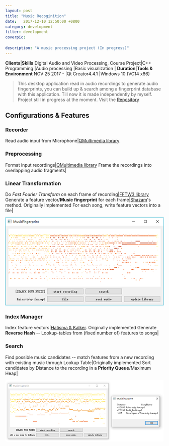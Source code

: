 ```yaml
---
layout: post
title: "Music Recoginition"
date:   2017-12-10 12:50:00 +0800
category: development
filter: development
coverpic: 

description: "A music processing project (In progress)"
---
```


**Clients**|**Skills**
Digital Audio and Video Processing, Course Project|C++ Programming
 |Audio processing
 |Basic visualization
 |
**Duration**|**Tools & Environment**
 NOV 25 2017 - |Qt Creator4.4.1
 |Windows 10 (VC14 x86)

>This desktop application read in audio recordings to generate audio fingerprints, you can build up & search among a fingerprint database with this application. Till now it is made independently by myself. Project still in progress at the moment. Visit the <a href="https://github.com/zeyap/MusicFingerprint" class="button button-pill button-tiny button-caution">Repository</a>

<h2>Configurations & Features</h2>

<h3>Recorder</h3>

Read audio input from Microphone|[QMultimedia library](http://doc.qt.io/qt-5/qtmultimedia-index.html)

<h3>Preprocessing</h3>

Format input recordings|[QMultimedia library](http://doc.qt.io/qt-5/qtmultimedia-index.html)
Frame the recordings into overlapping audio fragments|

<h3>Linear Transformation</h3>

Do *Fast Fourier Transform* on each frame of recording|[FFTW3 library](http://fftw.org/)
Generate a feature vector/**Music fingerprint** for each frame|[Shazam](https://dl.acm.org/citation.cfm?doid=1145287.1145312)'s method. Originally implemented
For each song, write feature vectors into a file|

![](/assets/images/mf_1.png)

<h3>Index Manager</h3>

Index feature vectors|[Hatisma & Kalker](http://citeseerx.ist.psu.edu/viewdoc/summary?doi=10.1.1.16.2893). Originally implemented
Generate **Reverse Hash** -- Lookup-tables from (fixed number of) features to songs|

<h3>Search</h3>

Find possible music candidates -- match features from a new recording with existing music through Lookup Table|Originally implemented
Sort candidates by Distance to the recording in a **Priority Queue**/Maximum Heap|

![](/assets/images/mf_2.png)